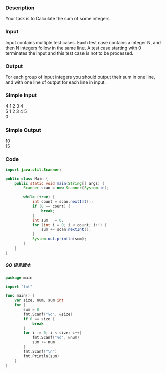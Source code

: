 ### Description
Your task is to Calculate the sum of some integers. 

### Input
Input contains multiple test cases. Each test case contains a integer N, and then N integers follow in the same line. A test case starting with 0 terminates the input and this test case is not to be processed. 

### Output
For each group of input integers you should output their sum in one line, and with one line of output for each line in input. 

### Simple Input
4 1 2 3 4  
5 1 2 3 4 5  
0 

### Simple Output
10  
15

### Code
```java
import java.util.Scanner;

public class Main {
    public static void main(String[] args) {
        Scanner scan = new Scanner(System.in);

        while (true) {
            int count = scan.nextInt();
            if (0 == count) {
                break;
            }
            int sum   = 0;
            for (int i = 0; i < count; i++) {
                sum += scan.nextInt();
            }
            System.out.println(sum);
        }
    }
}
```

##### GO 语言版本
```go
package main

import "fmt"

func main() {
    var size, num, sum int
    for {
        sum = 0
        fmt.Scanf("%d", &size)
        if 0 == size {
            break
        }
        for i := 0; i < size; i++{
            fmt.Scanf("%d", &num)
            sum += num
        }
        fmt.Scanf("\n")
        fmt.Println(sum)
    }
}
```
